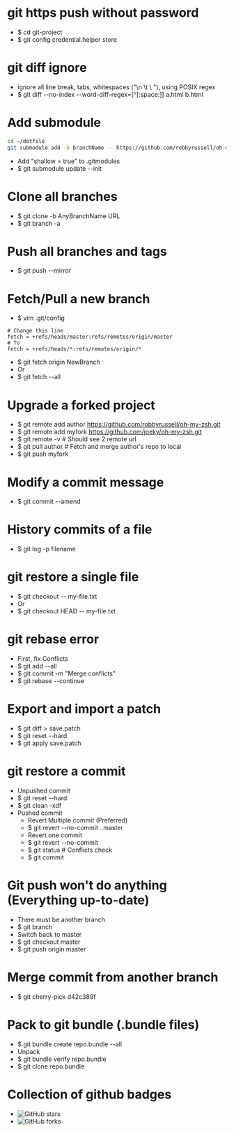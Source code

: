 git https push without password
=====
* $ cd git-project
* $ git config credential.helper store

git diff ignore
=====
* ignore all line break, tabs, whitespaces ("\n \t \ "), using POSIX regex
* $ git diff --no-index --word-diff-regex=[^[:space:]] a.html b.html

Add submodule
=====
```sh
cd ~/dotfile
git submodule add -b branchName -- https://github.com/robbyrussell/oh-my-zsh.git
```
* Add "shallow = true" to .gitmodules
* $ git submodule update --init

Clone all branches
=====
* $ git clone -b AnyBranchName URL
* $ git branch -a

Push all branches and tags
=====
* $ git push --mirror

Fetch/Pull a new branch
=====
* $ vim .git/config
```gitconfig
# Change this line
fetch = +refs/heads/master:refs/remotes/origin/master
# To
fetch = +refs/heads/*:refs/remotes/origin/*
```
* $ git fetch origin NewBranch
* Or
* $ git fetch --all

Upgrade a forked project
=====
* $ git remote add author https://github.com/robbyrussell/oh-my-zsh.git
* $ git remote add myfork https://github.com/joeky/oh-my-zsh.git
* $ git remote -v # Should see 2 remote url
* $ git pull author # Fetch and merge author's repo to local
* $ git push myfork

Modify a commit message
=====
* $ git commit --amend

History commits of a file
=====
* $ git log -p filename

git restore a single file
=====
* $ git checkout -- my-file.txt
* Or
* $ git checkout HEAD -- my-file.txt

git rebase error
=====
* First, fix Conflicts
* $ git add --all
* $ git commit -m "Merge conflicts"
* $ git rebase --continue

Export and import a patch
=====
* $ git diff > save.patch
* $ git reset --hard
* $ git apply save.patch

git restore a commit
=====
* Unpushed commit
* $ git reset --hard <commit>
* $ git clean -xdf
* Pushed commit
    * Revert Multiple commit (Preferred)
    * $ git revert --no-commit <commit>..master
    * Revert one commit
    * $ git revert --no-commit <commit>
    * $ git status # Conflicts check
    * $ git commit

Git push won't do anything (Everything up-to-date)
=====
* There must be another branch
* $ git branch
* Switch back to master
* $ git checkout master
* $ git push origin master

Merge commit from another branch
=====
* $ git cherry-pick d42c389f

Pack to git bundle (.bundle files)
=====
* $ git bundle create repo.bundle --all
* Unpack
* $ git bundle verify repo.bundle
* $ git clone repo.bundle

Collection of github badges
=====
* ![GitHub stars](https://img.shields.io/github/stars/joeky888/app-fast.svg?style=social&label=Stars)
* ![GitHub forks](https://img.shields.io/github/forks/joeky888/app-fast.svg?style=social&label=Fork)
